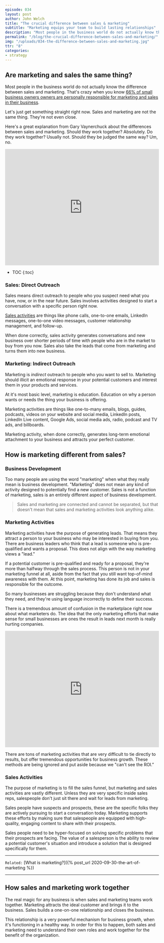 ```yaml
---
episode: 034
layout: post
author: John Welch
title: "The crucial difference between sales & marketing"
subtitle: "Marketing equips your team to build lasting relationships"
description: "Most people in the business world do not actually know the difference between sales and marketing. That is crazy when you know 66% of SMB owners are personally responsible for marketing and sales in their business."
permalink: "/blog/the-crucial-difference-between-sales-and-marketing/"
img: "/uploads/034-the-difference-between-sales-and-marketing.jpg"
ttr: "8"
categories:
- strategy
---
```


## Are marketing and sales the same thing?

Most people in the business world do not actually know the difference between sales and marketing. That's crazy when you know [66% of small business owners owners are personally responsible for marketing and sales in their business](https://www.bluecorona.com/blog/29-small-business-digital-marketing-statistics/). 

Let's just get something straight right now. Sales and marketing are not the same thing. They're not even close. 

Here's a great explanation from Gary Vaynerchuck about the differences between sales and marketing. Should they work together? Absolutely. Do they work together? Usually not. Should they be judged the same way? Um, no. 

<iframe id="ytplayer" type="text/html" width="100%" height="380"
src="https://www.youtube.com/embed/MyVhVVMQ0Jo?autoplay=1&origin={{ site.url }}"
frameborder="0"></iframe>

* TOC
{:toc}

### Sales: Direct Outreach

Sales means direct outreach to people who you suspect need what you have, now, or in the near future. Sales involves activities designed to start a conversation with a specific person right now. 

[Sales activities](https://spotio.com/blog/10-high-impact-sales-activities/) are things like phone calls, one-to-one emails, LinkedIn messages, one-to-one video messages, customer relationship management, and follow-up.

When done correctly, sales activity generates conversations and new business over shorter periods of time with people who are in the market to buy from you now. Sales also take the leads that come from marketing and turns them into new business. 

### Marketing: Indirect Outreach

Marketing is *indirect* outreach to people who you want to sell to. Marketing should illicit an emotional response in your potential customers and interest them in your products and services. 

At it's most basic level, marketing is education. Education on why a person wants or needs the thing your business is offering. 

Marketing activities are things like one-to-many emails, blogs, guides, podcasts, videos on your website and social media, LinkedIn posts, LinkedIn Live content, Google Ads, social media ads, radio, podcast and TV ads, and billboards.

Marketing activity, when done correctly, generates long-term emotional attachment to your business and attracts your perfect customer. 

## How is marketing different from sales?

### Business Development

Too many people are using the word "marketing" when what they really mean is business development. "Marketing" does not mean any kind of activity designed to potentially find a new customer. Sales is not a function of marketing, sales is an entirely different aspect of business development.

> Sales and marketing are connected and cannot be separated, but that doesn't mean that sales and marketing activities look anything alike.

### Marketing Activities

Marketing activities have the purpose of generating leads. That means they attract a person to your business who may be interested in buying from you. There are business leaders who think that a lead is someone who is pre-qualified and wants a proposal. This does not align with the way marketing views a "lead." 

If a potential customer is pre-qualified and ready for a proposal, they're more than halfway through the sales process. This person is not in your marketing funnel at all, aside from the fact that you still want top-of-mind awareness with them. At this point, marketing has done its job and sales is responsible for the outcome. 

So many businesses are struggling because they don't understand what they need, and they're using language incorrectly to define their success. 

There is a tremendous amount of confusion in the marketplace right now about what marketers do. The idea that the only marketing efforts that make sense for small businesses are ones the result in leads next month is really hurting companies.

<iframe id="ytplayer" type="text/html" width="100%" height="380"
src="https://www.youtube.com/embed/rbT8TqBUgOs?autoplay=1&origin={{ site.url }}"
frameborder="0"></iframe>

There are tons of marketing activities that are very difficult to tie directly to results, but offer tremendous opportunities for business growth. These methods are being ignored and put aside because we "can't see the ROI.”

### Sales Activities

The purpose of marketing is to fill the sales funnel, but marketing and sales activities are vastly different. Unless they are very specific inside sales reps, salespeople don't just sit there and wait for leads from marketing. 

Sales people have suspects and prospects, these are the specific folks they are actively pursuing to start a conversation today. Marketing supports these efforts by making sure that salespeople are equipped with high-quality, engaging content to share with their prospects. 

Sales people need to be hyper-focused on solving specific problems that their prospects are facing. The value of a salesperson is the ability to review a potential customer's situation and introduce a solution that is designed specifically for them. 

---

`Related:` [What is marketing?]({% post_url 2020-09-30-the-art-of-marketing %})

---

## How sales and marketing work together

The real magic for any business is when sales and marketing teams work together. Marketing attracts the ideal customer and brings it to the business. Sales builds a one-on-one relationship and closes the business. 

This relationship is a very powerful mechanism for business growth, when it's functioning in a healthy way. In order for this to happen, both sales and marketing need to understand their own roles and work together for the benefit of the organization.